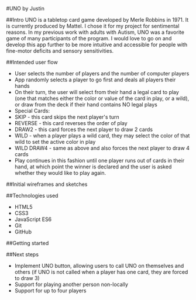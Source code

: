 #UNO by Justin


##Intro
UNO is a tabletop card game developed by Merle Robbins in 1971.  It is currently produced by Mattel.  I chose it for my project for sentimental reasons.  In my previous work with adults with Autism, UNO was a favorite game of many participants of the program.  I would love to go on and develop this app further to be more intuitive and accessible for people with fine-motor deficits and sensory sensitivities.

##Intended user flow
 - User selects the number of players and the number of computer players
 - App randomly selects a player to go first and deals all players their hands
 - On their turn, the user will select from their hand a legal card to play (one that matches either the color or value of the card in play, or a wild), or draw from the deck if their hand contains NO legal plays
 - Special Cards:
  - SKIP - this card skips the next player's turn
  - REVERSE - this card reverses the order of play
  - DRAW2 - this card forces the next player to draw 2 cards
  - WILD - when a player plays a wild card, they may select the color of that wild to set the active color in play
  - WILD DRAW4 - same as above and also forces the next player to draw 4 cards
 - Play continues in this fashion until one player runs out of cards in their hand, at which point the winner is declared and the user is asked whether they would like to play again.

##Initial wireframes and sketches


##Technologies used
  - HTML5
  - CSS3
  - JavaScript ES6
  - Git
  - GitHub

##Getting started

##Next steps
  - Implement UNO button, allowing users to call UNO on themselves and others (if UNO is not called when a player has one card, they are forced to draw 3)
  - Support for playing another person non-locally
  - Support for up to four players
  
